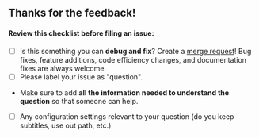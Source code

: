 ## Thanks for the feedback!

#### **Review this checklist before filing an issue:**

- [ ] Is this something you can **debug and fix**? Create a [merge request](https://gitlab.com/BrianDMG/conv2mp4/-/merge_requests)! Bug fixes, feature additions, code efficiency changes, and documentation fixes are always welcome.
- [ ] Please label your issue as "question".

* Make sure to add **all the information needed to understand the question** so that someone can help. 

- [ ] Any configuration settings relevant to your question (do you keep subtitles, use out path, etc.)

